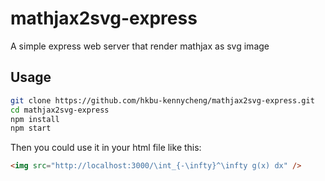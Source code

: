 # mathjax2svg-express
A simple express web server that render mathjax as svg image

## Usage

```bash
git clone https://github.com/hkbu-kennycheng/mathjax2svg-express.git
cd mathjax2svg-express
npm install
npm start
```

Then you could use it in your html file like this:

```html
<img src="http://localhost:3000/\int_{-\infty}^\infty g(x) dx" />
```